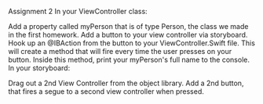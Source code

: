 Assignment 2
In your ViewController class:

Add a property called myPerson that is of type Person, the class we made in the first homework.
Add a button to your view controller via storyboard.
Hook up an @IBAction from the button to your ViewController.Swift file. This will create a method that will fire every time the user presses on your button.
Inside this method, print your myPerson's full name to the console.
In your storyboard:

Drag out a 2nd View Controller from the object library.
Add a 2nd button, that fires a segue to a second view controller when pressed.
